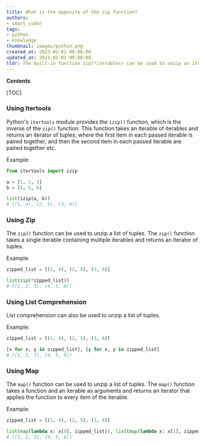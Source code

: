 ```yaml
---
title: What is the opposite of the zip function?
authors:
- smart_coder
tags:
- python
- knowledge
thumbnail: images/python.png
created_at: 2023-02-01 00:00:00
updated_at: 2023-02-01 00:00:00
tldr: The built-in function zip(*iterables) can be used to unzip an iterable in Python.
---
```


**Contents**

[TOC]

### Using Itertools
Python's `itertools` module provides the `izip()` function, which is the inverse of the `zip()` function. This function takes an iterable of iterables and returns an iterator of tuples, where the first item in each passed iterable is paired together, and then the second item in each passed iterable are paired together etc.

Example:

```python
from itertools import izip

a = [1, 2, 3]
b = [4, 5, 6]

list(izip(a, b))
# [(1, 4), (2, 5), (3, 6)]
```

### Using Zip
The `zip()` function can be used to unzip a list of tuples. The `zip()` function takes a single iterable containing multiple iterables and returns an iterator of tuples.

Example:

```python
zipped_list = [(1, 4), (2, 5), (3, 6)]

list(zip(*zipped_list))
# [(1, 2, 3), (4, 5, 6)]
```

### Using List Comprehension
List comprehension can also be used to unzip a list of tuples.

Example:

```python
zipped_list = [(1, 4), (2, 5), (3, 6)]

[x for x, y in zipped_list], [y for x, y in zipped_list]
# ([1, 2, 3], [4, 5, 6])
```

### Using Map
The `map()` function can be used to unzip a list of tuples. The `map()` function takes a function and an iterable as arguments and returns an iterator that applies the function to every item of the iterable.

Example:

```python
zipped_list = [(1, 4), (2, 5), (3, 6)]

list(map(lambda x: x[0], zipped_list)), list(map(lambda x: x[1], zipped_list))
# ([1, 2, 3], [4, 5, 6])
```
